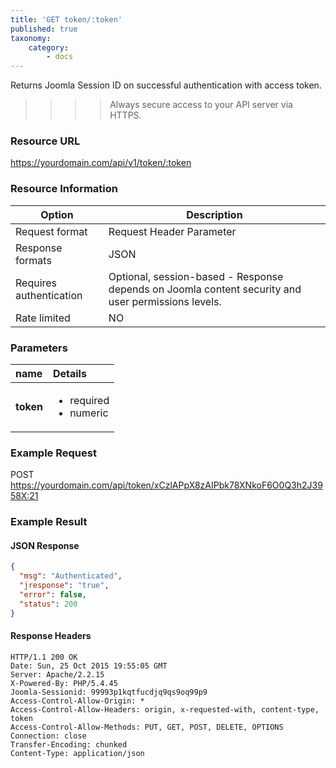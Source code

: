 ```yaml
---
title: 'GET token/:token'
published: true
taxonomy:
    category:
        - docs
---
```


Returns Joomla Session ID on successful authentication with access token.

>>>> Always secure access to your API server via HTTPS.

### Resource URL
https://yourdomain.com/api/v1/token/:token

### Resource Information

| Option | Description |
| ------ | ----------- |
| Request format	|	Request Header Parameter	|
| Response formats   | JSON |
| Requires authentication | Optional, session-based - Response depends on Joomla content security and user permissions levels. |
| Rate limited    | NO |

### Parameters

|  name  |  Details  |  
|  :-----          |  :-----          |
|  **token** | <ul><li>required</li><li>numeric</li></ul> |


### Example Request

POST
https://yourdomain.com/api/token/xCzlAPpX8zAIPbk78XNkoF6O0Q3h2J3958X:21

### Example Result

#### JSON Response

``` json
{
  "msg": "Authenticated",
  "jresponse": "true",
  "error": false,
  "status": 200
}
```

#### Response Headers

```
HTTP/1.1 200 OK
Date: Sun, 25 Oct 2015 19:55:05 GMT
Server: Apache/2.2.15
X-Powered-By: PHP/5.4.45
Joomla-Sessionid: 99993p1kqtfucdjq9qs9oq99p9
Access-Control-Allow-Origin: *
Access-Control-Allow-Headers: origin, x-requested-with, content-type, token
Access-Control-Allow-Methods: PUT, GET, POST, DELETE, OPTIONS
Connection: close
Transfer-Encoding: chunked
Content-Type: application/json
```


